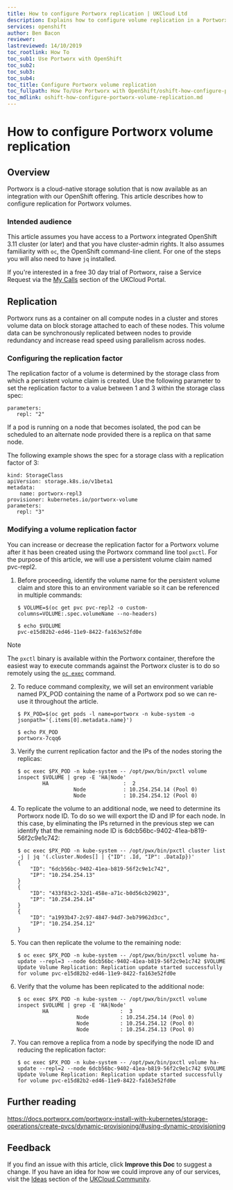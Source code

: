 ```yaml
---
title: How to configure Portworx replication | UKCloud Ltd
description: Explains how to configure volume replication in a Portworx integrated OpenShift cluster
services: openshift
author: Ben Bacon
reviewer:
lastreviewed: 14/10/2019
toc_rootlink: How To
toc_sub1: Use Portworx with OpenShift
toc_sub2:
toc_sub3:
toc_sub4:
toc_title: Configure Portworx volume replication
toc_fullpath: How To/Use Portworx with OpenShift/oshift-how-configure-portworx-volume-replication.md
toc_mdlink: oshift-how-configure-portworx-volume-replication.md
---
```


# How to configure Portworx volume replication

## Overview

Portworx is a cloud-native storage solution that is now available as an integration with our OpenShift offering. This article describes how to configure replication for Portworx volumes. 

### Intended audience

This article assumes you have access to a Portworx integrated OpenShift 3.11 cluster (or later) and that you have cluster-admin rights. It also assumes familiarity with `oc`, the OpenShift command-line client. For one of the steps you will also need to have `jq` installed.

If you're interested in a free 30 day trial of Portworx, raise a Service Request via the [My Calls](https://portal.skyscapecloud.com/support/ivanti) section of the UKCloud Portal.

## Replication

Portworx runs as a container on all compute nodes in a cluster and stores volume data on block storage attached to each of these nodes. This volume data can be synchronously replicated between nodes to provide redundancy and increase read speed using parallelism across nodes.

### Configuring the replication factor

The replication factor of a volume is determined by the storage class from which a persistent volume claim is created. Use the following parameter to set the replication factor to a value between 1 and 3 within the storage class spec:

```none
parameters:
   repl: "2"
```

If a pod is running on a node that becomes isolated, the pod can be scheduled to an alternate node provided there is a replica on that same node.

The following example shows the spec for a storage class with a replication factor of 3:

```none
kind: StorageClass
apiVersion: storage.k8s.io/v1beta1
metadata:
    name: portworx-repl3
provisioner: kubernetes.io/portworx-volume
parameters:
   repl: "3"
```

### Modifying a volume replication factor

You can increase or decrease the replication factor for a Portworx volume after it has been created using the Portworx command line tool `pxctl`. For the purpose of this article, we will use a persistent volume claim named pvc-repl2.

1. Before proceeding, identify the volume name for the persistent volume claim and store this to an environment variable so it can be referenced in multiple commands:

    ```none
    $ VOLUME=$(oc get pvc pvc-repl2 -o custom-columns=VOLUME:.spec.volumeName --no-headers)

    $ echo $VOLUME
    pvc-e15d82b2-ed46-11e9-8422-fa163e52fd0e
    ```

> [!NOTE]
> The `pxctl` binary is available within the Portworx container, therefore the easiest way to execute commands against the Portworx cluster is to do so remotely using the [`oc exec`](https://docs.openshift.com/container-platform/3.11/dev_guide/executing_remote_commands.html) command. 

2. To reduce command complexity, we will set an environment variable named PX_POD containing the name of a Portworx pod so we can re-use it throughout the article.

    ```none
    $ PX_POD=$(oc get pods -l name=portworx -n kube-system -o jsonpath='{.items[0].metadata.name}')

    $ echo PX_POD
    portworx-7cqq6
    ```

3. Verify the current replication factor and the IPs of the nodes storing the replicas:

    ```none
    $ oc exec $PX_POD -n kube-system -- /opt/pwx/bin/pxctl volume inspect $VOLUME | grep -E 'HA|Node'
            HA                        :  2
                      Node            : 10.254.254.14 (Pool 0)
                      Node            : 10.254.254.12 (Pool 0)
    ```

4. To replicate the volume to an additional node, we need to determine its Portworx node ID. To do so we will export the ID and IP for each node. In this case, by eliminating the IPs returned in the previous step we can identify that the remaining node ID is 6dcb56bc-9402-41ea-b819-56f2c9e1c742:

    ```none
    $ oc exec $PX_POD -n kube-system -- /opt/pwx/bin/pxctl cluster list -j | jq '(.cluster.Nodes[] | {"ID": .Id, "IP": .DataIp})'
    {
        "ID": "6dcb56bc-9402-41ea-b819-56f2c9e1c742",
        "IP": "10.254.254.13"
    }
    {
        "ID": "433f83c2-32d1-458e-a71c-b0d56cb29023",
        "IP": "10.254.254.14"
    }
    {
        "ID": "a1993b47-2c97-4847-94d7-3eb79962d3cc",
        "IP": "10.254.254.12"
    }
    ```

5. You can then replicate the volume to the remaining node:

    ```none
    $ oc exec $PX_POD -n kube-system -- /opt/pwx/bin/pxctl volume ha-update --repl=3 --node 6dcb56bc-9402-41ea-b819-56f2c9e1c742 $VOLUME
    Update Volume Replication: Replication update started successfully for volume pvc-e15d82b2-ed46-11e9-8422-fa163e52fd0e
    ```

6. Verify that the volume has been replicated to the additional node:

    ```none
    $ oc exec $PX_POD -n kube-system -- /opt/pwx/bin/pxctl volume inspect $VOLUME | grep -E 'HA|Node'
            HA                       :  3
                       Node          : 10.254.254.14 (Pool 0)
                       Node          : 10.254.254.12 (Pool 0)
                       Node          : 10.254.254.13 (Pool 0)
    ```

7. You can remove a replica from a node by specifying the node ID and reducing the replication factor:

    ```none
    $ oc exec $PX_POD -n kube-system -- /opt/pwx/bin/pxctl volume ha-update --repl=2 --node 6dcb56bc-9402-41ea-b819-56f2c9e1c742 $VOLUME
    Update Volume Replication: Replication update started successfully for volume pvc-e15d82b2-ed46-11e9-8422-fa163e52fd0e
    ```

## Further reading

<https://docs.portworx.com/portworx-install-with-kubernetes/storage-operations/create-pvcs/dynamic-provisioning/#using-dynamic-provisioning>

## Feedback

If you find an issue with this article, click **Improve this Doc** to suggest a change. If you have an idea for how we could improve any of our services, visit the [Ideas](https://community.ukcloud.com/ideas) section of the [UKCloud Community](https://community.ukcloud.com).
